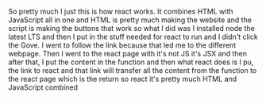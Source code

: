 So pretty much I just this is how react works. It combines HTML with JavaScript all in one and HTML is pretty much making the website and the script is making the buttons that work so what I did was I installed node the latest LTS and then I put in the stuff needed for react to run and I didn't click the Gove. I went to follow the link because that led me to the different webpage. Then I went to the react page with it's not JS it's JSX and then after that, I put the content in the function and then what react does is I pu, the link to react and that link will transfer all the content from the function to the react page which is the return so react it's pretty much HTML and JavaScript combined
